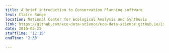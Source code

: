 ```yaml
---
title: A brief introduction to Conservation Planning software
text: Claire Runge
location: National Center for Ecological Analysis and Synthesis
link: https://github.com/eco-data-science/eco-data-science.github.io/issues/10
date: 2016-05-25
startTime: '12:15'
endTime: '2:30'

---
```

